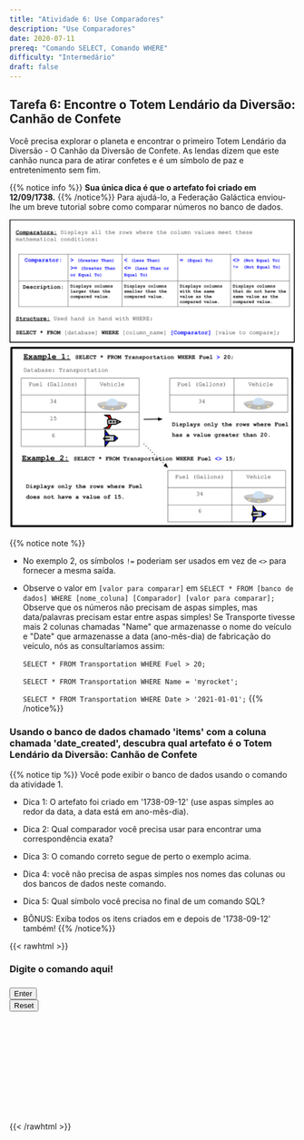 ```yaml
---
title: "Atividade 6: Use Comparadores"
description: "Use Comparadores"
date: 2020-07-11
prereq: "Comando SELECT, Comando WHERE"
difficulty: "Intermedário"
draft: false
---
```

<!-- Links para javascript e CSS necessários para lógica drop down -->
<link rel="stylesheet" href="../default/_default.css" type="text/css"></link>
<link rel="stylesheet" href="../default/_type.css" type="text/css"></link>

<script type="text/javascript" src="../default/_default.js"></script>
<script type="text/javascript" src="../default/_type.js"></script>
<script type="text/javascript" src="../default/alasql.js"></script>
<script type="text/javascript" src="_activity6.js"></script>
<script type="text/javascript" src="../default/db.js"></script>

## Tarefa 6: Encontre o Totem Lendário da Diversão: Canhão de Confete

Você precisa explorar o planeta e encontrar o primeiro Totem Lendário da Diversão - O Canhão da Diversão de Confete.
As lendas dizem que este canhão nunca para de atirar confetes e é um símbolo de paz e entretenimento sem fim.

{{% notice info %}}
**Sua única dica é que o artefato foi criado em 12/09/1738.**
{{% /notice%}}
Para ajudá-lo, a Federação Galáctica enviou-lhe um breve tutorial sobre como comparar números no banco de dados.

![Explicar](assets/Comparator.png)
![Exemplo](assets/Example.png)

{{% notice note %}}
* No exemplo 2, os símbolos `!=` poderiam ser usados ​​em vez de `<>` para fornecer a mesma saída.
* Observe o valor em `[valor para comparar]` em `SELECT * FROM [banco de dados] WHERE [nome_coluna] [Comparador] [valor para comparar];` Observe que os números não precisam de aspas simples, mas data/palavras precisam estar entre aspas simples! Se Transporte tivesse mais 2 colunas chamadas "Name" que armazenasse o nome do veículo e "Date" que armazenasse a data (ano-mês-dia) de fabricação do veículo, nós as consultaríamos assim:

    `SELECT * FROM Transportation WHERE Fuel > 20;`

    `SELECT * FROM Transportation WHERE Name = 'myrocket';`

    `SELECT * FROM Transportation WHERE Date > '2021-01-01';`
{{% /notice%}}

### Usando o banco de dados chamado 'items' com a coluna chamada 'date_created', descubra qual artefato é o Totem Lendário da Diversão: Canhão de Confete

{{% notice tip %}}
Você pode exibir o banco de dados usando o comando da atividade 1.

* Dica 1: O artefato foi criado em '1738-09-12' (use aspas simples ao redor da data, a data está em ano-mês-dia).
* Dica 2: Qual comparador você precisa usar para encontrar uma correspondência exata?
* Dica 3: O comando correto segue de perto o exemplo acima.
* Dica 4: você não precisa de aspas simples nos nomes das colunas ou dos bancos de dados neste comando.
* Dica 5: Qual símbolo você precisa no final de um comando SQL?

* BÔNUS: Exiba todos os itens criados em e depois de '1738-09-12' também!
{{% /notice%}}

<!-- Atividade de digitação SQL -->
{{< rawhtml >}}

  <div class="content_scaler">
    <div class="terminal_div" id="terminal_div">
      <div class = "outer">
        <h3 id = "commands" contenteditable="true" onclick="placeholder()">Digite o comando aqui!</h3>
      </div>
      <div class = "prev">
        <h3 id = "prev"></h3>
      </div>
      <div style="clear: both;"></div> 
      <button class="button button1" onclick="sql()">Enter</button>
      <div style="clear: both;"></div> 
      <button class = "button reset" onclick="reset()">Reset</button>
    </div>
  </div>
  <div style="clear: both;"></div> 
  <h1 class="error" id="sqlcommand" style="visibility:hidden"><strong>ERRO ENTRADA INVÁLIDA></strong></h1>
  <table id="table">
    <tr></tr>
  </table>
  <h4 id="story"></h4>

  <div id="text" style="visibility:hidden">
    <p> Você encontrou a localização do primeiro totem lendário da diversão: o canhão de confete! </p>
  </div>

  <!-- Mostrar o canhão de confete -->
  <img id="cannon" alt="cannon" style="visibility:hidden"/>
  
  <!-- Diz ao usuário para continuar a missão -->
  <div class="resume_plot" id="resume_plot" style="visibility:hidden">
    <div class="alert">
      <span id="check">&#10003;</span>
      Você completou a tarefa! Continue para a próxima missão!
    </div>
  </div>
{{< /rawhtml >}}
